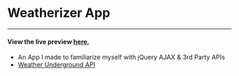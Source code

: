 # Weatherizer App
---
#### View the live preview [here.](http://htmlpreview.github.io/?https://github.com/3mily/How-About-That-Weather/blob/master/index.html)
- An App I made to familiarize myself with jQuery AJAX & 3rd Party APIs
- [Weather Underground API ](http://www.wunderground.com/weather/api/)
